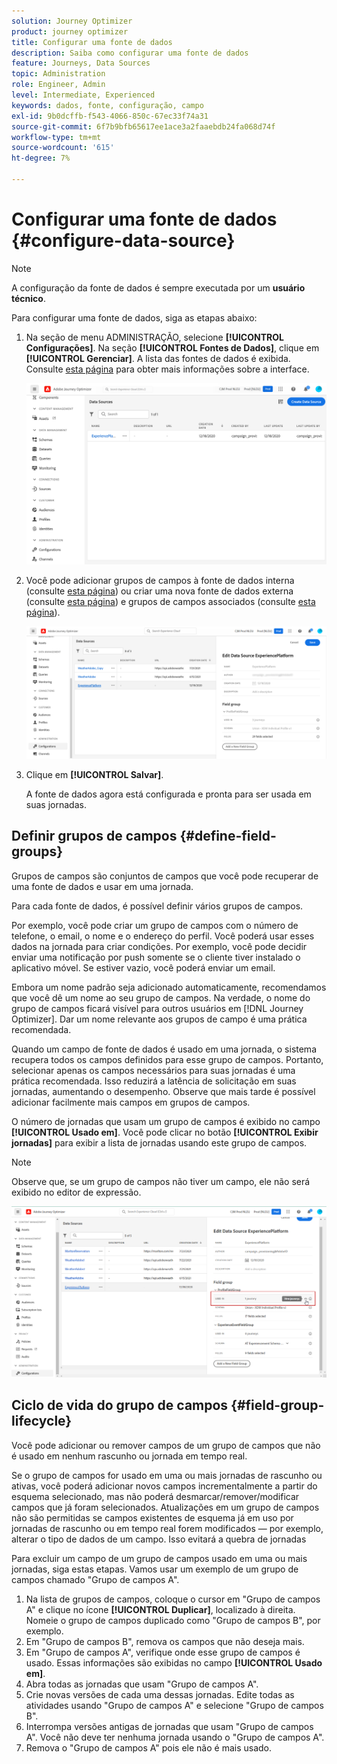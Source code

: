 ```yaml
---
solution: Journey Optimizer
product: journey optimizer
title: Configurar uma fonte de dados
description: Saiba como configurar uma fonte de dados
feature: Journeys, Data Sources
topic: Administration
role: Engineer, Admin
level: Intermediate, Experienced
keywords: dados, fonte, configuração, campo
exl-id: 9b0dcffb-f543-4066-850c-67ec33f74a31
source-git-commit: 6f7b9bfb65617ee1ace3a2faaebdb24fa068d74f
workflow-type: tm+mt
source-wordcount: '615'
ht-degree: 7%

---
```


# Configurar uma fonte de dados {#configure-data-source}

>[!NOTE]
>
>A configuração da fonte de dados é sempre executada por um **usuário técnico**.

Para configurar uma fonte de dados, siga as etapas abaixo:

1. Na seção de menu ADMINISTRAÇÃO, selecione **[!UICONTROL Configurações]**. Na seção **[!UICONTROL Fontes de Dados]**, clique em **[!UICONTROL Gerenciar]**. A lista das fontes de dados é exibida. Consulte [esta página](../start/user-interface.md) para obter mais informações sobre a interface.

   ![](assets/journey18.png)

1. Você pode adicionar grupos de campos à fonte de dados interna (consulte [esta página](../datasource/adobe-experience-platform-data-source.md)) ou criar uma nova fonte de dados externa (consulte [esta página](../datasource/external-data-sources.md)) e grupos de campos associados (consulte [esta página](../datasource/configure-data-sources.md#define-field-groups)).

   ![](assets/journey23.png)

1. Clique em **[!UICONTROL Salvar]**.

   A fonte de dados agora está configurada e pronta para ser usada em suas jornadas.

## Definir grupos de campos {#define-field-groups}

Grupos de campos são conjuntos de campos que você pode recuperar de uma fonte de dados e usar em uma jornada.

Para cada fonte de dados, é possível definir vários grupos de campos.

Por exemplo, você pode criar um grupo de campos com o número de telefone, o email, o nome e o endereço do perfil. Você poderá usar esses dados na jornada para criar condições. Por exemplo, você pode decidir enviar uma notificação por push somente se o cliente tiver instalado o aplicativo móvel. Se estiver vazio, você poderá enviar um email.

Embora um nome padrão seja adicionado automaticamente, recomendamos que você dê um nome ao seu grupo de campos. Na verdade, o nome do grupo de campos ficará visível para outros usuários em [!DNL Journey Optimizer]. Dar um nome relevante aos grupos de campo é uma prática recomendada.

Quando um campo de fonte de dados é usado em uma jornada, o sistema recupera todos os campos definidos para esse grupo de campos. Portanto, selecionar apenas os campos necessários para suas jornadas é uma prática recomendada. Isso reduzirá a latência de solicitação em suas jornadas, aumentando o desempenho. Observe que mais tarde é possível adicionar facilmente mais campos em grupos de campos.

O número de jornadas que usam um grupo de campos é exibido no campo **[!UICONTROL Usado em]**. Você pode clicar no botão **[!UICONTROL Exibir jornadas]** para exibir a lista de jornadas usando este grupo de campos.

>[!NOTE]
>
>Observe que, se um grupo de campos não tiver um campo, ele não será exibido no editor de expressão.

![](assets/journey3bis.png)

## Ciclo de vida do grupo de campos {#field-group-lifecycle}

Você pode adicionar ou remover campos de um grupo de campos que não é usado em nenhum rascunho ou jornada em tempo real.

Se o grupo de campos for usado em uma ou mais jornadas de rascunho ou ativas, você poderá adicionar novos campos incrementalmente a partir do esquema selecionado, mas não poderá desmarcar/remover/modificar campos que já foram selecionados. Atualizações em um grupo de campos não são permitidas se campos existentes de esquema já em uso por jornadas de rascunho ou em tempo real forem modificados — por exemplo, alterar o tipo de dados de um campo. Isso evitará a quebra de jornadas

Para excluir um campo de um grupo de campos usado em uma ou mais jornadas, siga estas etapas. Vamos usar um exemplo de um grupo de campos chamado &quot;Grupo de campos A&quot;.

1. Na lista de grupos de campos, coloque o cursor em &quot;Grupo de campos A&quot; e clique no ícone **[!UICONTROL Duplicar]**, localizado à direita. Nomeie o grupo de campos duplicado como &quot;Grupo de campos B&quot;, por exemplo.
1. Em &quot;Grupo de campos B&quot;, remova os campos que não deseja mais.
1. Em &quot;Grupo de campos A&quot;, verifique onde esse grupo de campos é usado. Essas informações são exibidas no campo **[!UICONTROL Usado em]**.
1. Abra todas as jornadas que usam &quot;Grupo de campos A&quot;.
1. Crie novas versões de cada uma dessas jornadas. Edite todas as atividades usando &quot;Grupo de campos A&quot; e selecione &quot;Grupo de campos B&quot;.
1. Interrompa versões antigas de jornadas que usam &quot;Grupo de campos A&quot;. Você não deve ter nenhuma jornada usando o &quot;Grupo de campos A&quot;.
1. Remova o &quot;Grupo de campos A&quot; pois ele não é mais usado.
